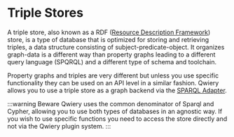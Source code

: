 # Triple Stores

A triple store, also known as a RDF ([Resource Description Framework](https://en.wikipedia.org/wiki/Resource_Description_Framework)) store, is a type of database that is optimized for storing and retrieving triples, a data structure consisting of subject-predicate-object. It organizes graph-data is a different way than property graphs leading to a different query language (SPQRQL) and a different type of schema and toolchain.

Property graphs and triples are very different but unless you use specific functionality they can be used on an API level in a similar fashion. Qwiery allows you to use a triple store as a graph backend via the [SPARQL Adapter](/adapters/sparql/).

:::warning Beware
Qwiery uses the common denominator of Sparql and Cypher, allowing you to use both types of databases in an agnostic way. If you wish to use specific functions you need to access the store directly and not via the Qwiery plugin system.
:::

